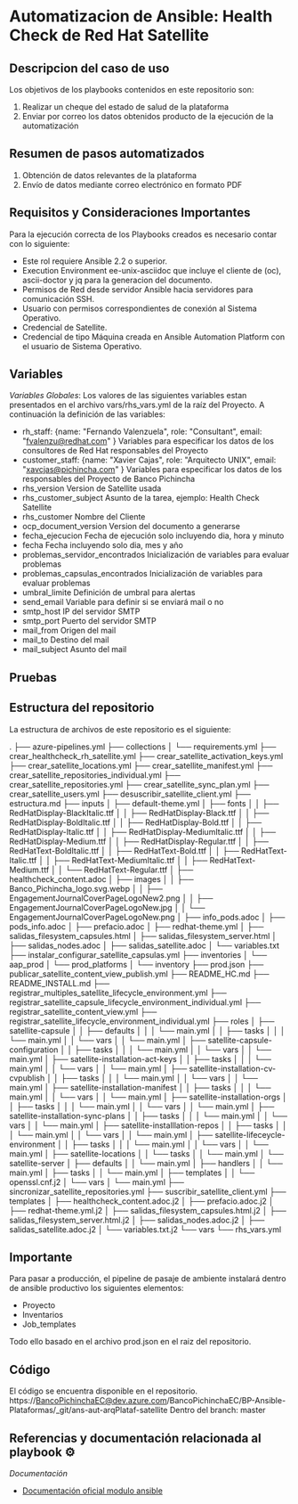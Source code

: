 Automatizacion de Ansible: Health Check de Red Hat Satellite
======================================

## Descripcion del caso de uso

Los objetivos de los playbooks contenidos en este repositorio son:
1. Realizar un cheque del estado de salud de la plataforma
2. Enviar por correo los datos obtenidos producto de la ejecución de la automatización 

## Resumen de pasos automatizados

1. Obtención de datos relevantes de la plataforma
2. Envío de datos mediante correo electrónico en formato PDF

## Requisitos y Consideraciones Importantes

Para la ejecución correcta de los Playbooks creados es necesario contar con lo siguiente:

 - Este rol requiere Ansible 2.2 o superior.
 - Execution Environment ee-unix-asciidoc que incluye el cliente de (oc), ascii-doctor y jq para la generacion del documento.
 - Permisos de Red desde servidor Ansible hacia servidores para comunicación SSH.
 - Usuario con permisos correspondientes de conexión al Sistema Operativo.
 - Credencial de Satellite.
 - Credencial de tipo Máquina creada en Ansible Automation Platform con el usuario de Sistema Operativo. 

## Variables 

*Variables Globales*:
Los valores de las siguientes variables estan presentados en el archivo vars/rhs_vars.yml de la raíz del Proyecto. A continuación la definición de las variables:

- rh_staff: {name: "Fernando Valenzuela", role: "Consultant", email: "fvalenzu@redhat.com" }
  Variables para especificar los datos de los consultores de Red Hat responsables del Proyecto
- customer_staff: {name: "Xavier Cajas", role: "Arquitecto UNIX", email: "xavcjas@pichincha.com" }
  Variables para especificar los datos de los responsables del Proyecto de Banco Pichincha
- rhs_version
  Version de Satellite usada 
- rhs_customer_subject
  Asunto de la tarea, ejemplo: Health Check Satellite
- rhs_customer
  Nombre del Cliente
- ocp_document_version
  Version del documento a generarse
- fecha_ejecucion
  Fecha de ejecución solo incluyendo dia, hora y minuto
- fecha
  Fecha incluyendo solo dia, mes y año
- problemas_servidor_encontrados
  Inicialización de variables para evaluar problemas
- problemas_capsulas_encontrados
  Inicialización de variables para evaluar problemas
- umbral_limite
  Definición de umbral para alertas
- send_email
  Variable para definir si se enviará mail o no
- smtp_host
  IP del servidor SMTP
- smtp_port
  Puerto del servidor SMTP
- mail_from
  Origen del mail
- mail_to
  Destino del mail
- mail_subject 
  Asunto del mail

## Pruebas


## Estructura del repositorio

La estructura de archivos de este repositorio es el siguiente:

.
├── azure-pipelines.yml
├── collections
│   └── requirements.yml
├── crear_healthcheck_rh_satellite.yml
├── crear_satellite_activation_keys.yml
├── crear_satellite_locations.yml
├── crear_satellite_manifest.yml
├── crear_satellite_repositories_individual.yml
├── crear_satellite_repositories.yml
├── crear_satellite_sync_plan.yml
├── crear_satellite_users.yml
├── desuscribir_satellite_client.yml
├── estructura.md
├── inputs
│   ├── default-theme.yml
│   ├── fonts
│   │   ├── RedHatDisplay-BlackItalic.ttf
│   │   ├── RedHatDisplay-Black.ttf
│   │   ├── RedHatDisplay-BoldItalic.ttf
│   │   ├── RedHatDisplay-Bold.ttf
│   │   ├── RedHatDisplay-Italic.ttf
│   │   ├── RedHatDisplay-MediumItalic.ttf
│   │   ├── RedHatDisplay-Medium.ttf
│   │   ├── RedHatDisplay-Regular.ttf
│   │   ├── RedHatText-BoldItalic.ttf
│   │   ├── RedHatText-Bold.ttf
│   │   ├── RedHatText-Italic.ttf
│   │   ├── RedHatText-MediumItalic.ttf
│   │   ├── RedHatText-Medium.ttf
│   │   └── RedHatText-Regular.ttf
│   ├── healthcheck_content.adoc
│   ├── images
│   │   ├── Banco_Pichincha_logo.svg.webp
│   │   ├── EngagementJournalCoverPageLogoNew2.png
│   │   ├── EngagementJournalCoverPageLogoNew.jpg
│   │   └── EngagementJournalCoverPageLogoNew.png
│   ├── info_pods.adoc
│   ├── pods_info.adoc
│   ├── prefacio.adoc
│   ├── redhat-theme.yml
│   ├── salidas_filesystem_capsules.html
│   ├── salidas_filesystem_server.html
│   ├── salidas_nodes.adoc
│   ├── salidas_satellite.adoc
│   └── variables.txt
├── instalar_configurar_satellite_capsulas.yml
├── inventories
│   └── aap_prod
│       └── prod_platforms
│           └── inventory
├── prod.json
├── publicar_satellite_content_view_publish.yml
├── README_HC.md
├── README_INSTALL.md
├── registrar_multiples_satellite_lifecycle_environment.yml
├── registrar_satellite_capsule_lifecycle_environment_individual.yml
├── registrar_satellite_content_view.yml
├── registrar_satellite_lifecycle_environment_individual.yml
├── roles
│   ├── satellite-capsule
│   │   ├── defaults
│   │   │   └── main.yml
│   │   ├── tasks
│   │   │   └── main.yml
│   │   └── vars
│   │       └── main.yml
│   ├── satellite-capsule-configuration
│   │   ├── tasks
│   │   │   └── main.yml
│   │   └── vars
│   │       └── main.yml
│   ├── satellite-installation-act-keys
│   │   ├── tasks
│   │   │   └── main.yml
│   │   └── vars
│   │       └── main.yml
│   ├── satellite-installation-cv-cvpublish
│   │   ├── tasks
│   │   │   └── main.yml
│   │   └── vars
│   │       └── main.yml
│   ├── satellite-installation-manifest
│   │   ├── tasks
│   │   │   └── main.yml
│   │   └── vars
│   │       └── main.yml
│   ├── satellite-installation-orgs
│   │   ├── tasks
│   │   │   └── main.yml
│   │   └── vars
│   │       └── main.yml
│   ├── satellite-installation-sync-plans
│   │   ├── tasks
│   │   │   └── main.yml
│   │   └── vars
│   │       └── main.yml
│   ├── satellite-installlation-repos
│   │   ├── tasks
│   │   │   └── main.yml
│   │   └── vars
│   │       └── main.yml
│   ├── satellite-lifeceycle-environment
│   │   ├── tasks
│   │   │   └── main.yml
│   │   └── vars
│   │       └── main.yml
│   ├── satellite-locations
│   │   └── tasks
│   │       └── main.yml
│   └── satellite-server
│       ├── defaults
│       │   └── main.yml
│       ├── handlers
│       │   └── main.yml
│       ├── tasks
│       │   └── main.yml
│       ├── templates
│       │   └── openssl.cnf.j2
│       └── vars
│           └── main.yml
├── sincronizar_satellite_repositories.yml
├── suscribir_satellite_client.yml
├── templates
│   ├── healthcheck_content.adoc.j2
│   ├── prefacio.adoc.j2
│   ├── redhat-theme.yml.j2
│   ├── salidas_filesystem_capsules.html.j2
│   ├── salidas_filesystem_server.html.j2
│   ├── salidas_nodes.adoc.j2
│   ├── salidas_satellite.adoc.j2
│   └── variables.txt.j2
└── vars
    └── rhs_vars.yml

## Importante

Para pasar a producción, el pipeline de pasaje de ambiente instalará dentro de ansible productivo los siguientes elementos:
* Proyecto
* Inventarios
* Job_templates

Todo ello basado en el archivo prod.json en el raiz del repositorio. 

## Código

El código se encuentra disponible en el repositorio.
https://BancoPichinchaEC@dev.azure.com/BancoPichinchaEC/BP-Ansible-Plataformas/_git/ans-aut-arqPlataf-satellite
Dentro del branch: master

## Referencias y documentación relacionada al playbook ⚙️

_Documentación_
* [Documentación oficial modulo ansible](https://docs.ansible.com/ansible/latest/index.html)
